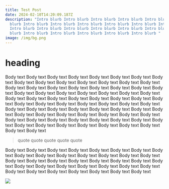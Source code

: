 ```yaml
---
title: Test Post
date: 2024-02-10T14:20:09.187Z
description: "Intro blurb Intro blurb Intro blurb Intro blurb Intro blurb Intro
  blurb Intro blurb Intro blurb Intro blurb Intro blurb Intro blurb Intro blurb
  Intro blurb Intro blurb Intro blurb Intro blurb Intro blurb Intro blurb Intro
  blurb Intro blurb Intro blurb Intro blurb Intro blurb Intro blurb "
image: /img/bg.png
---
```

# heading

Body text Body text Body text Body text Body text Body text Body text Body text Body text Body text Body text Body text Body text Body text Body text Body text Body text Body text Body text Body text Body text Body text Body text Body text Body text Body text Body text Body text Body text Body text Body text Body text Body text Body text Body text Body text Body text Body text Body text Body text Body text Body text Body text Body text Body text Body text Body text Body text Body text Body text Body text Body text Body text Body text Body text Body text Body text Body text Body text Body text Body text Body text Body text Body text Body text Body text Body text Body text Body text Body text Body text Body text Body text Body text Body text Body text Body text

> quote quote quote quote quote 

Body text Body text Body text Body text Body text Body text Body text Body text Body text Body text Body text Body text Body text Body text Body text Body text Body text Body text Body text Body text Body text Body text Body text Body text Body text Body text Body text Body text Body text Body text Body text Body text Body text Body text Body text Body text Body text 

![](/img/about-single-origin.jpg)
